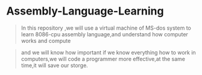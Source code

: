 # Assembly-Language-Learning

>In this repository ,we will use a virtual machine of MS-dos system to learn 8086-cpu assembly language,and understand how computer works and compute

>and we will know how important if we know everything how to work in computers,we will code a programmer more effective,at the same time,it will save our storge.


